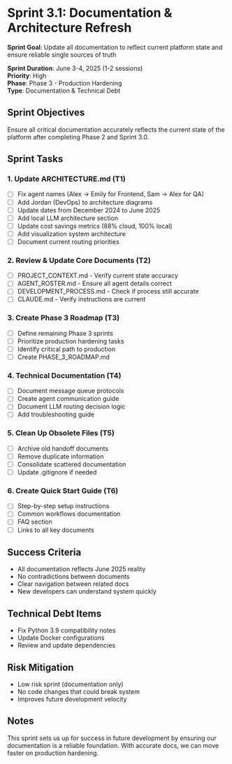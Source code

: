 # Sprint 3.1: Documentation & Architecture Refresh

**Sprint Goal**: Update all documentation to reflect current platform state and ensure reliable single sources of truth

**Sprint Duration**: June 3-4, 2025 (1-2 sessions)  
**Priority**: High  
**Phase**: Phase 3 - Production Hardening  
**Type**: Documentation & Technical Debt

## Sprint Objectives

Ensure all critical documentation accurately reflects the current state of the platform after completing Phase 2 and Sprint 3.0.

## Sprint Tasks

### 1. Update ARCHITECTURE.md (T1)
- [ ] Fix agent names (Alex → Emily for Frontend, Sam → Alex for QA)
- [ ] Add Jordan (DevOps) to architecture diagrams
- [ ] Update dates from December 2024 to June 2025
- [ ] Add local LLM architecture section
- [ ] Update cost savings metrics (88% cloud, 100% local)
- [ ] Add visualization system architecture
- [ ] Document current routing priorities

### 2. Review & Update Core Documents (T2)
- [ ] PROJECT_CONTEXT.md - Verify current state accuracy
- [ ] AGENT_ROSTER.md - Ensure all agent details correct
- [ ] DEVELOPMENT_PROCESS.md - Check if process still accurate
- [ ] CLAUDE.md - Verify instructions are current

### 3. Create Phase 3 Roadmap (T3)
- [ ] Define remaining Phase 3 sprints
- [ ] Prioritize production hardening tasks
- [ ] Identify critical path to production
- [ ] Create PHASE_3_ROADMAP.md

### 4. Technical Documentation (T4)
- [ ] Document message queue protocols
- [ ] Create agent communication guide
- [ ] Document LLM routing decision logic
- [ ] Add troubleshooting guide

### 5. Clean Up Obsolete Files (T5)
- [ ] Archive old handoff documents
- [ ] Remove duplicate information
- [ ] Consolidate scattered documentation
- [ ] Update .gitignore if needed

### 6. Create Quick Start Guide (T6)
- [ ] Step-by-step setup instructions
- [ ] Common workflows documentation
- [ ] FAQ section
- [ ] Links to all key documents

## Success Criteria

- All documentation reflects June 2025 reality
- No contradictions between documents
- Clear navigation between related docs
- New developers can understand system quickly

## Technical Debt Items

- Fix Python 3.9 compatibility notes
- Update Docker configurations
- Review and update dependencies

## Risk Mitigation

- Low risk sprint (documentation only)
- No code changes that could break system
- Improves future development velocity

## Notes

This sprint sets us up for success in future development by ensuring our documentation is a reliable foundation. With accurate docs, we can move faster on production hardening.